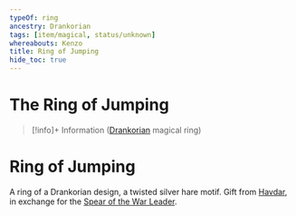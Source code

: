 ```yaml
---
typeOf: ring
ancestry: Drankorian
tags: [item/magical, status/unknown]
whereabouts: Kenzo
title: Ring of Jumping
hide_toc: true
---
```

# The Ring of Jumping
>[!info]+ Information
> ([Drankorian](<../../../../history/drankorian-era/drankorian-empire.md>) magical ring)
>> 

# Ring of Jumping

A ring of a Drankorian design, a twisted silver hare motif. Gift from [Havdar](<../../../../people/dunmari/havdar.md>), in exchange for the [Spear of the War Leader](<../treasure-from-raven-s-hold/spear-of-the-war-leader.md>). 

